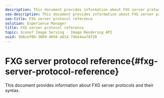 ```yaml
---
description: This document provides information about FXG server protocols and their syntax.
seo-description: This document provides information about FXG server protocols and their syntax.
seo-title: FXG server protocol reference
solution: Experience Manager
title: FXG server protocol reference
topic: Scene7 Image Serving - Image Rendering API
uuid: 368cef00-3009-4694-a014-746e4aa7df20
---
```


# FXG server protocol reference{#fxg-server-protocol-reference}

This document provides information about FXG server protocols and their syntax.
 
